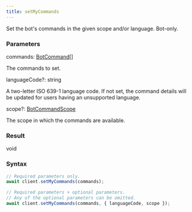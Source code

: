 ```yaml
---
title: setMyCommands
---
```


Set the bot's commands in the given scope and/or language. Bot-only.


### Parameters 

<div class="flex flex-col gap-3"><div><div class="font-mono"><span class="font-bold">commands</span><span class="opacity-50">:</span> <a href="/types/botcommand"  >BotCommand</a><span class="opacity-50">[]</span></div><div class="pl-3"><div class="no-margin">

The commands to set.

</div></div></div><div class="flex flex-col gap-3"><div><div class="flex gap-2"><div class="font-mono"><span class="font-bold">languageCode</span><span class="opacity-50"><span title="Optional" class="cursor-help">?</span>:</span> <span>string</span></div></div><div class="pl-3"><div class="no-margin">

A two-letter ISO 639-1 language code. If not set, the command details will be updated for users having an unsupported language.

</div></div></div><div><div class="flex gap-2"><div class="font-mono"><span class="font-bold">scope</span><span class="opacity-50"><span title="Optional" class="cursor-help">?</span>:</span> <a href="/types/botcommandscope"  >BotCommandScope</a></div></div><div class="pl-3"><div class="no-margin">

The scope in which the commands are available.

</div></div></div></div></div>

### Result 

<div class="font-mono"><span>void</span></div>

### Syntax

```ts
// Required parameters only.
await client.setMyCommands(commands);

// Required parameters + optional parameters.
// Any of the optional parameters can be omitted.
await client.setMyCommands(commands, { languageCode, scope });
```



